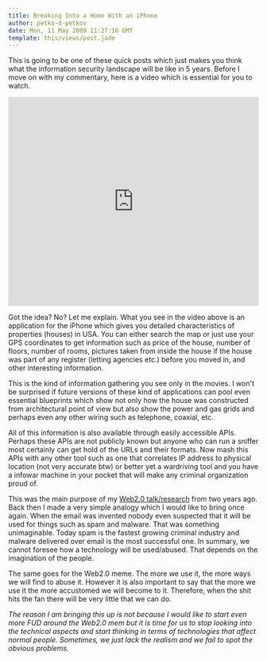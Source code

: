 ```yaml
---
title: Breaking Into a Home With an iPhone
author: petko-d-petkov
date: Mon, 11 May 2009 11:27:16 GMT
template: this/views/post.jade
---
```


This is going to be one of these quick posts which just makes you think what the information security landscape will be like in 5 years. Before I move on with my commentary, here is a video which is essential for you to watch.

<iframe width="100%" height="420" src="http://www.youtube.com/embed/rJfrdcbfXsc" frameborder="0" allowfullscreen></iframe>

Got the idea? No? Let me explain. What you see in the video above is an application for the iPhone which gives you detailed characteristics of properties (houses) in USA. You can either search the map or just use your GPS coordinates to get information such as price of the house, number of floors, number of rooms, pictures taken from inside the house if the house was part of any register (letting agencies etc.) before you moved in, and other interesting information.

This is the kind of information gathering you see only in the movies. I won't be surprised if future versions of these kind of applications can pool even essential blueprints which show not only how the house was constructed from architectural point of view but also show the power and gas grids and perhaps even any other wiring such as telephone, coaxial, etc.

All of this information is also available through easily accessible APIs. Perhaps these APIs are not publicly known but anyone who can run a sniffer most certainly can get hold of the URLs and their formats. Now mash this APIs with any other tool such as one that correlates IP address to physical location (not very accurate btw) or better yet a wardriving tool and you have a infowar machine in your pocket that will make any criminal organization proud of.

This was the main purpose of my [Web2.0 talk/research](/blog/for-my-next-trick-hacking-web20/) from two years ago. Back then I made a very simple analogy which I would like to bring once again. When the email was invented nobody even suspected that it will be used for things such as spam and malware. That was something unimaginable. Today spam is the fastest growing criminal industry and malware delivered over email is the most successful one. In summary, we cannot foresee how a technology will be used/abused. That depends on the imagination of the people.

The same goes for the Web2.0 meme. The more we use it, the more ways we will find to abuse it. However it is also important to say that the more we use it the more accustomed we will become to it. Therefore, when the shit hits the fan there will be very little that we can do.

_The reason I am bringing this up is not because I would like to start even more FUD around the Web2.0 mem but it is time for us to stop looking into the technical aspects and start thinking in terms of technologies that affect normal people. Sometimes, we just lack the realism and we fail to spot the obvious problems._
